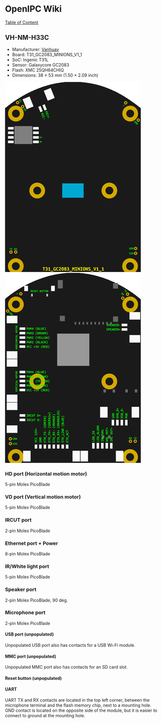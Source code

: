 # OpenIPC Wiki
[Table of Content](../../README.md)

VH-NM-H33C
----------

- Manufacturer: [Vanhuav](https://vanhua.en.alibaba.com/)
- Board: T31_GC2083_MINIONS_V1_1
- SoC: Ingenic T31L
- Sensor: Galaxycore GC2083
- Flash: XMC 25QH64CHIQ
- Dimensions: 38 × 53 mm (1.50 × 2.09 inch)

![](images/T31_GC2083_MINIONS_V1_1_FRONT.png)
![](images/T31_GC2083_MINIONS_V1_1_BACK.png)

### HD port (Horizontal motion motor)
5-pin Molex PicoBlade

### VD port (Vertical motion motor)
5-pin Molex PicoBlade

### IRCUT port
2-pin Molex PicoBlade

### Ethernet port + Power
8-pin Molex PicoBlade

### IR/White light port
5-pin Molex PicoBlade

### Speaker port
2-pin Molex PicoBlade, 90 deg.

### Microphone port
2-pin Molex PicoBlade

#### USB port (unpopulated)
Unpopulated USB port also has contacts for a USB Wi-Fi module.

#### MMC port (unpopulated)
Unpopulated MMC port also has contacts for an SD card slot.

#### Reset button (unpopulated)

#### UART
UART TX and RX contacts are located in the top left corner, between the microphone terminal
and the flash memory chip, next to a mounting hole. GND contact is located on the opposite
side of the module, but it is easier to connect to ground at the mounting hole.
